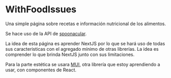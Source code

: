 # WithFoodIssues

Una simple página sobre recetas e información nutricional de los alimentos.

Se hace uso de la API de [spoonacular](https://spoonacular.com/food-api).

La idea de esta página es aprender NextJS por lo que se hará uso de todas sus caracteristicas con el agregado mínimo de otras librerías. La idea es comprender lo que brinda NextJS junto con sus limitaciones.

Para la parte estética se usara [MUI](https://mui.com), otra librería que estoy aprendiendo a usar, con componentes de React.